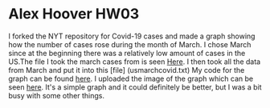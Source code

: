 

# Alex Hoover HW03
I forked the NYT repository for Covid-19 cases and made a graph showing how the number of cases rose during the month of March. I chose March since at the beginning there was a relatively low amount of cases in the US.The file I took the march cases from is seen [Here](us_allmonths.csv). I then took all the data from March and put it into this [file] (usmarchcovid.txt) My code for the graph can be found [here](DataImport.Rmd). I uploaded the image of the graph which can be seen [here](covidgraph.png). It's a simple graph and it could definitely be better, but I was a bit busy with some other things.
